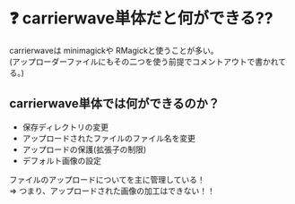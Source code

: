 # ❓ carrierwave単体だと何ができる??
carrierwaveは minimagickや RMagickと使うことが多い。  
(アップローダーファイルにもその二つを使う前提でコメントアウトで書かれてる。)

## carrierwave単体では何ができるのか？
- 保存ディレクトリの変更
- アップロードされたファイルのファイル名を変更
- アップロードの保護(拡張子の制限)
- デフォルト画像の設定

ファイルのアップロードについてを主に管理している！  
=> つまり、アップロードされた画像の加工はできない！！
